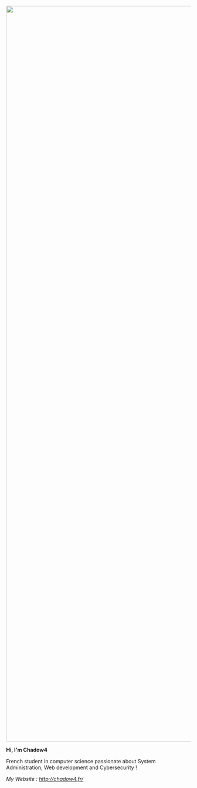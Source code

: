 <p align="center">
  <img width="2000px" src="http://chadow4.fr/Effect.png">
</p>


**Hi, I'm Chadow4** <br>

French student in computer science passionate about System Administration, Web development and Cybersecurity !

*My Website : http://chadow4.fr/*
